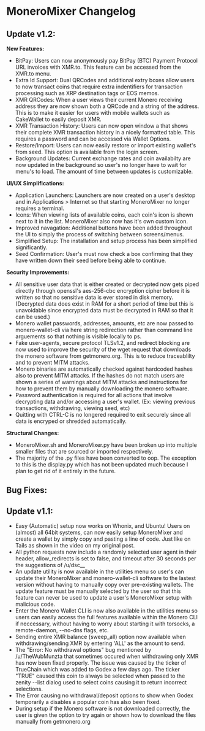 # MoneroMixer Changelog
## Update v1.2:

**New Features:**
- BitPay: Users can now anonymously pay BitPay (BTC) Payment Protocol URL invoices with XMR.to. This feature can be accessed from the XMR.to menu.
- Extra Id Support: Dual QRCodes and additional extry boxes allow users to now transact coins that require extra indentifiers for transaction processing such as XRP destination tags or EOS memos. 
- XMR QRCodes: When a user views their current Monero receiving address they are now shown both a QRCode and a string of the address. This is to make it easier for users with mobile wallets such as CakeWallet to easily deposit XMR.
- XMR Transaction History: Users can now open window a that shows their complete XMR transaction history in a nicely formatted table. This requires a password and can be accessed via Wallet Options.
- Restore/Import: Users can now easily restore or import existing wallet's from seed. This option is available from the login screen.
- Background Updates: Current exchange rates and coin availabilty are now updated in the background so user's no longer have to wait for menu's to load. The amount of time between updates is customizable. 


**UI/UX Simplifications:**
- Application Launchers: Launchers are now created on a user's desktop and in Applications > Internet so that starting MoneroMixer no longer requires a terminal. 
- Icons: When viewing lists of available coins, each coin's icon is shown next to it in the list. MoneroMixer also now has it's own custom icon. 
- Improved navagation: Additional buttons have been added throughout the UI to simply the process of switching between screens/menus.  
- Simplified Setup: The installation and setup process has been simplified significantly.
- Seed Confirmation: User's must now check a box confirming that they have written down their seed before being able to continue.  

**Security Improvements:**
- All sensitive user data that is either created or decrypted now gets piped directly through openssl's aes-256-cbc encryption cipher before it is written so that no sensitive data is ever stored in disk memory. (Decrypted data does exist in RAM for a short period of time but this is unavoidable since encrypted data must be decrypted in RAM so that it can be used.)
- Monero wallet passwords, addresses, amounts, etc are now passed to monero-wallet-cli via here string redirection rather than command line arguements so that nothing is visible locally to ps.
- Fake user-agents, secure protocol TLSv1.2, and redirect blocking are now used to improve the security of the wget request that downloads the monero software from getmonero.org. This is to reduce traceablilty and to prevent MITM attacks. 
- Monero binaries are automatically checked against hardcoded hashes also to prevent MITM attacks. If the hashes do not match users are shown a series of warnings about MITM attacks and instructions for how to prevent them by manually downloading the monero software.
- Password authentication is required for all actions that involve decrypting data and/or accessing a user's wallet. (Ex: viewing previous transactions, withdrawing, viewing seed, etc)
- Quitting with CTRL-C is no longered required to exit securely since all data is encryped or shredded automatically.


**Structural Changes:**
- MoneroMixer.sh and MoneroMixer.py have been broken up into multiple smaller files that are sourced or imported respectively.
- The majority of the .py files have been converted to oop. The exception to this is the display.py which has not been updated much because I plan to get rid of it entirely in the future. 

**Bug Fixes:**
- 


## Update v1.1:
- Easy (Automatic) setup now works on Whonix, and Ubuntu! Users on (almost) all 64bit systems, can now easily setup MoneroMixer and create a wallet by simply copy and pasting a line of code. Just like on Tails as shown in the video on my original post.
- All python requests now include a randomly selected user agent in their header, allow_redirects is set to false, and timeout after 30 seconds per the suggestions of /u/dsc__
- An update utility is now available in the utilities menu so user's can update their MoneroMixer and monero-wallet-cli software to the lastest version without having to manually copy over pre-existing wallets. The update feature must be manually selected by the user so that this feature can never be used to update a user's MoneroMixer setup with malicious code.
- Enter the Monero Wallet CLI is now also available in the utilities menu so users can easily access the full features available within the Monero CLI if neccessary, without having to worry about starting it with torsocks, a remote-daemon, --no-dns flags, etc.
- Sending entire XMR balance (sweep_all) option now available when withdrawing/sending XMR by entering 'ALL' as the amount to send. 
- The "Error: No withdrawal options" bug mentioned by /u/TheWubMunzta that sometimes occured when withdrawing only XMR has now been fixed properly. The issue was caused by the ticker of TrueChain which was added to Godex a few days ago. The ticker "TRUE" caused this coin to always be selected when passed to the zenity --list dialog used to select coins causing it to return incorrect selections.
- The Error causing no withdrawal/deposit options to show when Godex temporarily a disables a popular coin has also been fixed. 
- During setup if the Monero software is not downloaded correctly, the user is given the option to try again or shown how to download the files manually from getmonero.org
